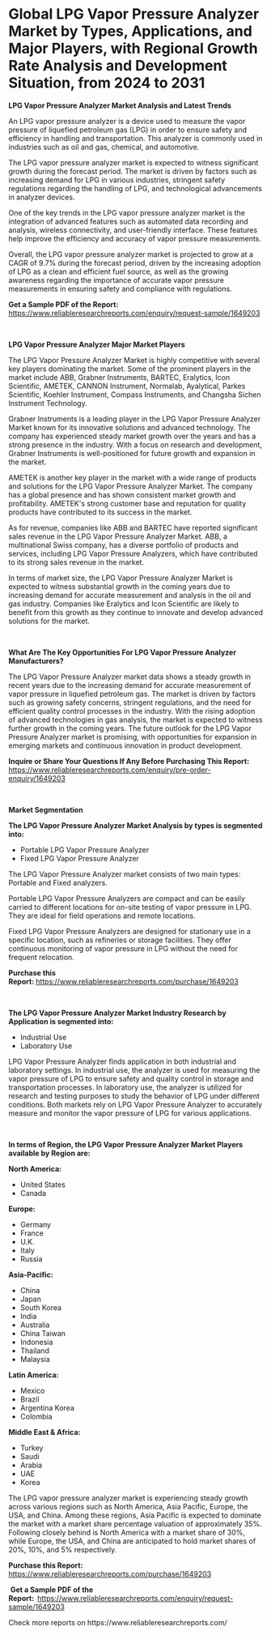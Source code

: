 <p><h1>Global LPG Vapor Pressure Analyzer Market by Types, Applications, and Major Players, with Regional Growth Rate Analysis and Development Situation, from 2024 to 2031</h1></p><p><strong>LPG Vapor Pressure Analyzer Market Analysis and Latest Trends</strong></p>
<p><p>An LPG vapor pressure analyzer is a device used to measure the vapor pressure of liquefied petroleum gas (LPG) in order to ensure safety and efficiency in handling and transportation. This analyzer is commonly used in industries such as oil and gas, chemical, and automotive.</p><p>The LPG vapor pressure analyzer market is expected to witness significant growth during the forecast period. The market is driven by factors such as increasing demand for LPG in various industries, stringent safety regulations regarding the handling of LPG, and technological advancements in analyzer devices.</p><p>One of the key trends in the LPG vapor pressure analyzer market is the integration of advanced features such as automated data recording and analysis, wireless connectivity, and user-friendly interface. These features help improve the efficiency and accuracy of vapor pressure measurements.</p><p>Overall, the LPG vapor pressure analyzer market is projected to grow at a CAGR of 9.7% during the forecast period, driven by the increasing adoption of LPG as a clean and efficient fuel source, as well as the growing awareness regarding the importance of accurate vapor pressure measurements in ensuring safety and compliance with regulations.</p></p>
<p><strong>Get a Sample PDF of the Report:&nbsp;</strong> <a href="https://www.reliableresearchreports.com/enquiry/request-sample/1649203">https://www.reliableresearchreports.com/enquiry/request-sample/1649203</a></p>
<p>&nbsp;</p>
<p><strong>LPG Vapor Pressure Analyzer Major Market Players</strong></p>
<p><p>The LPG Vapor Pressure Analyzer Market is highly competitive with several key players dominating the market. Some of the prominent players in the market include ABB, Grabner Instruments, BARTEC, Eralytics, Icon Scientific, AMETEK, CANNON Instrument, Normalab, Ayalytical, Parkes Scientific, Koehler Instrument, Compass Instruments, and Changsha Sichen Instrument Technology.</p><p>Grabner Instruments is a leading player in the LPG Vapor Pressure Analyzer Market known for its innovative solutions and advanced technology. The company has experienced steady market growth over the years and has a strong presence in the industry. With a focus on research and development, Grabner Instruments is well-positioned for future growth and expansion in the market.</p><p>AMETEK is another key player in the market with a wide range of products and solutions for the LPG Vapor Pressure Analyzer Market. The company has a global presence and has shown consistent market growth and profitability. AMETEK's strong customer base and reputation for quality products have contributed to its success in the market.</p><p>As for revenue, companies like ABB and BARTEC have reported significant sales revenue in the LPG Vapor Pressure Analyzer Market. ABB, a multinational Swiss company, has a diverse portfolio of products and services, including LPG Vapor Pressure Analyzers, which have contributed to its strong sales revenue in the market.</p><p>In terms of market size, the LPG Vapor Pressure Analyzer Market is expected to witness substantial growth in the coming years due to increasing demand for accurate measurement and analysis in the oil and gas industry. Companies like Eralytics and Icon Scientific are likely to benefit from this growth as they continue to innovate and develop advanced solutions for the market.</p></p>
<p>&nbsp;</p>
<p><strong>What Are The Key Opportunities For LPG Vapor Pressure Analyzer Manufacturers?</strong></p>
<p><p>The LPG Vapor Pressure Analyzer market data shows a steady growth in recent years due to the increasing demand for accurate measurement of vapor pressure in liquefied petroleum gas. The market is driven by factors such as growing safety concerns, stringent regulations, and the need for efficient quality control processes in the industry. With the rising adoption of advanced technologies in gas analysis, the market is expected to witness further growth in the coming years. The future outlook for the LPG Vapor Pressure Analyzer market is promising, with opportunities for expansion in emerging markets and continuous innovation in product development.</p></p>
<p><strong>Inquire or Share Your Questions If Any Before Purchasing This Report:</strong> <a href="https://www.reliableresearchreports.com/enquiry/pre-order-enquiry/1649203">https://www.reliableresearchreports.com/enquiry/pre-order-enquiry/1649203</a></p>
<p>&nbsp;</p>
<p><strong>Market Segmentation</strong></p>
<p><strong>The LPG Vapor Pressure Analyzer Market Analysis by types is segmented into:</strong></p>
<p><ul><li>Portable LPG Vapor Pressure Analyzer</li><li>Fixed LPG Vapor Pressure Analyzer</li></ul></p>
<p><p>The LPG Vapor Pressure Analyzer market consists of two main types: Portable and Fixed analyzers. </p><p>Portable LPG Vapor Pressure Analyzers are compact and can be easily carried to different locations for on-site testing of vapor pressure in LPG. They are ideal for field operations and remote locations.</p><p>Fixed LPG Vapor Pressure Analyzers are designed for stationary use in a specific location, such as refineries or storage facilities. They offer continuous monitoring of vapor pressure in LPG without the need for frequent relocation.</p></p>
<p><strong>Purchase this Report:&nbsp;</strong><a href="https://www.reliableresearchreports.com/purchase/1649203">https://www.reliableresearchreports.com/purchase/1649203</a></p>
<p>&nbsp;</p>
<p><strong>The LPG Vapor Pressure Analyzer Market Industry Research by Application is segmented into:</strong></p>
<p><ul><li>Industrial Use</li><li>Laboratory Use</li></ul></p>
<p><p>LPG Vapor Pressure Analyzer finds application in both industrial and laboratory settings. In industrial use, the analyzer is used for measuring the vapor pressure of LPG to ensure safety and quality control in storage and transportation processes. In laboratory use, the analyzer is utilized for research and testing purposes to study the behavior of LPG under different conditions. Both markets rely on LPG Vapor Pressure Analyzer to accurately measure and monitor the vapor pressure of LPG for various applications.</p></p>
<p>&nbsp;</p>
<p><strong>In terms of Region, the LPG Vapor Pressure Analyzer Market Players available by Region are:</strong></p>
<p>
    <p> <strong> North America: </strong>
        <ul>
            <li>United States</li>
            <li>Canada</li>
        </ul>
        </p> 
    <p> <strong> Europe: </strong>
        <ul>
            <li>Germany</li>
            <li>France</li>
            <li>U.K.</li>
            <li>Italy</li>
            <li>Russia</li>
        </ul>
        </p> 
    <p> <strong> Asia-Pacific: </strong>
        <ul>
            <li>China</li>
            <li>Japan</li>
            <li>South Korea</li>
            <li>India</li>
            <li>Australia</li>
            <li>China Taiwan</li>
            <li>Indonesia</li>
            <li>Thailand</li>
            <li>Malaysia</li>
        </ul>
        </p> 
    <p> <strong> Latin America: </strong>
        <ul>
            <li>Mexico</li>
            <li>Brazil</li>
            <li>Argentina Korea</li>
            <li>Colombia</li>
        </ul>
        </p> 
    <p> <strong> Middle East & Africa: </strong>
        <ul>
            <li>Turkey</li>
            <li>Saudi</li>
            <li>Arabia</li>
            <li>UAE</li>
            <li>Korea</li>
        </ul>
    </p>
    </p>
<p><p>The LPG vapor pressure analyzer market is experiencing steady growth across various regions such as North America, Asia Pacific, Europe, the USA, and China. Among these regions, Asia Pacific is expected to dominate the market with a market share percentage valuation of approximately 35%. Following closely behind is North America with a market share of 30%, while Europe, the USA, and China are anticipated to hold market shares of 20%, 10%, and 5% respectively.</p></p>
<p><strong>Purchase this Report: </strong><a href="https://www.reliableresearchreports.com/purchase/1649203">https://www.reliableresearchreports.com/purchase/1649203</a></p>
<p>&nbsp;<strong>Get a Sample PDF of the Report:&nbsp;&nbsp;</strong><a href="https://www.reliableresearchreports.com/enquiry/request-sample/1649203">https://www.reliableresearchreports.com/enquiry/request-sample/1649203</a></p>
<p><strong></strong></p>
<p>Check more reports on https://www.reliableresearchreports.com/</p>